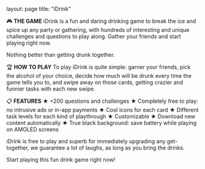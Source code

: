 layout: page
title: "iDrink"

🎮 <b>THE GAME</b>
iDrink is a fun and daring drinking game to break the ice and spice up any party or gathering, with hundreds of interesting and unique challenges and questions to play along. Gather your friends and start playing right now.

Nothing better than getting drunk together.

🏆 <b>HOW TO PLAY</b>
To play iDrink is quite simple: garner your friends, pick the alcohol of your choice, decide how much will be drunk every time the game tells you to, and swipe away on those cards, getting crazier and funnier tasks with each new swipe.

📋 <b>FEATURES</b>
★ +200 questions and challenges
★ Completely free to play: no intrusive ads or in-app payments
★ Cool icons for each card
★ Different task levels for each kind of playthrough
★ Customizable
★ Download new content automatically
★ True black background: save battery while playing on AMOLED screens

iDrink is free to play and superb for immediately upgrading any get-together, we guarantee a lot of laughs, as long as you bring the drinks.

Start playing this fun drink game right now!
